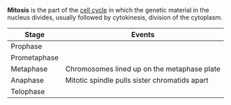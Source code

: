 **Mitosis** is the part of the [cell cycle](./) in which the genetic material in the nucleus divides, usually followed by cytokinesis, division of the cytoplasm.

|Stage|Events|
|-----|------|
|Prophase||
|Prometaphase||
|Metaphase|Chromosomes lined up on the metaphase plate|
|Anaphase|Mitotic spindle pulls sister chromatids apart|
|Telophase||